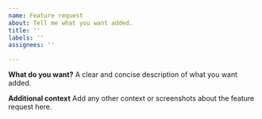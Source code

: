 ```yaml
---
name: Feature request
about: Tell me what you want added.
title: ''
labels: ''
assignees: ''

---
```


**What do you want?**
A clear and concise description of what you want added.

**Additional context**
Add any other context or screenshots about the feature request here.
